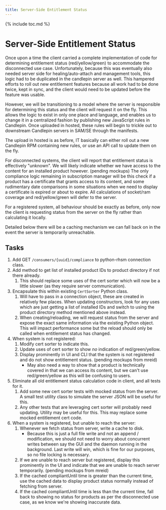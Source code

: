 ```yaml
---
title: Server-Side Entitlement Status
---
```

{% include toc.md %}

# Server-Side Entitlement Status
Once upon a time the client carried a complete implementation of code for
determining entitlement status (red/yellow/green) to accommodate the
disconnected use case. Unfortunately, because this was eventually also needed
server side for healing/auto-attach and management tools, this logic had to be
duplicated in the candlepin server as well. This hampered efforts to roll out
new entitlement features because all work had to be done twice, kept in sync,
and the client would need to be updated before the feature was usable.

However, we will be transitioning to a model where the server is responsible
for determining this status and the client will request it on the fly. This
allows the logic to exist in only one place and language, and enables us to
change it in a centralized fashion by publishing new JavaScript rules in
Candlepin. Once uploaded in hosted, these rules will begin to trickle out to
downstream Candlepin servers in SAM/SE through the manifests. 

The upload in hosted is as before, IT basically can either roll out a new
Candlepin RPM containing new rules, or use an API call to update them on the
fly.

For disconnected systems, the client will report that entitlement status is
effectively "unknown". We will likely indicate whether we have access to the
content for an installed product however. (pending mockups) The only compliance
logic remaining in subscription manager will be this check if a product has a
certificate that grants access to its content, and some rudimentary date
comparisons in some situations when we need to display a certificate is expired
or about to expire. All calculations of socket/ram coverage and
red/yellow/green will defer to the server.

For a registered system, all behaviour should be exactly as before, only now
the client is requesting status from the server on the fly rather than
calculating it locally.

Detailed below there will be a caching mechanism we can fall back on in the
event the server is temporarily unreachable.

## Tasks
1. Add GET `/consumers/{uuid}/compliance` to python-rhsm connection class.
1. Add method to get list of installed product IDs to product directory if not
   there already.
   1. This should replace some uses of the cert sorter which will now be a
      little slower (as they require server communication).
1. Encapsulate this within existing `CertSorter` Python class. 
   1. Will have to pass in a connection object, these are created in relatively
      few places. When updating constructors, look for any uses which are just
      getting a list of installed IDs and switch to using the product directory
      method mentioned above instead.
   1. When creating/reloading, we will request status from the server and
      expose the exact same information via the existing Python object. This
      will impact performance some but the reload should only be called when
      entitlement status has changed.
1. When system is not registered:
   1. Modify cert sorter to indicate this.
   1. Update uses of cert sorter to show *no* indication of red/green/yellow.
   1. Display prominently in UI and CLI that the system is not registered and
   do not show entitlement status. (pending mockups from mreid) 
      * May also need a way to show that a product is technically covered in
        that we can access its content, but we can't use red/green/yellow as
        this will be confusing to users.
1. Eliminate all old entitlement status calculation code in client, and all
tests for it.
   1. Add some new cert sorter tests with mocked status from the server. A
   small test utility class to simulate the server JSON will be useful for
   this.
   1. Any other tests that are leveraging cert sorter will probably need
   updating. Utility may be useful for this. This may replace some mocked
   entitlement cert code.
1. When a system is registered, but unable to reach the server:
   1. Whenever we fetch status from server, write a cache to disk.
      * Because this is just a full file write and not an append /
        modification, we should not need to worry about concurrent writes
        between say the GUI and the daemon running in the background. Last
        write will win, which is fine for our purposes, so no file locking is
        necessary.
   1. If we are unable to reach server but registered, display this prominently
   in the UI and indicate that we are unable to reach server temporarily.
   (pending mockups from mreid)
   1. If the cached compliantUntil time is greater than the current time, use
   the cached data to display product status normally instead of fetching from
   server.
   1. If the cached compliantUntil time is less than the current time, fall
   back to showing no status for products as per the disconnected use case, as
   we know we're showing inaccurate data.
